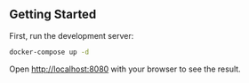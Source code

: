## Getting Started

First, run the development server:

```bash
docker-compose up -d
```

Open [http://localhost:8080](http://localhost:3000) with your browser to see the result.